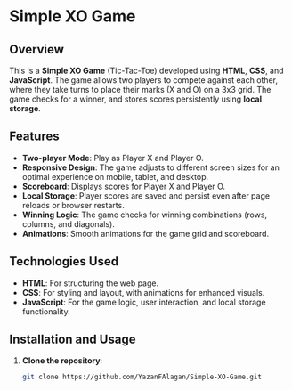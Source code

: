 # Simple XO Game

## Overview
This is a **Simple XO Game** (Tic-Tac-Toe) developed using **HTML**, **CSS**, and **JavaScript**. The game allows two players to compete against each other, where they take turns to place their marks (X and O) on a 3x3 grid. The game checks for a winner, and stores scores persistently using **local storage**.

## Features
- **Two-player Mode**: Play as Player X and Player O.
- **Responsive Design**: The game adjusts to different screen sizes for an optimal experience on mobile, tablet, and desktop.
- **Scoreboard**: Displays scores for Player X and Player O.
- **Local Storage**: Player scores are saved and persist even after page reloads or browser restarts.
- **Winning Logic**: The game checks for winning combinations (rows, columns, and diagonals).
- **Animations**: Smooth animations for the game grid and scoreboard.

## Technologies Used
- **HTML**: For structuring the web page.
- **CSS**: For styling and layout, with animations for enhanced visuals.
- **JavaScript**: For the game logic, user interaction, and local storage functionality.

## Installation and Usage

1. **Clone the repository**:
   ```bash
   git clone https://github.com/YazanFAlagan/Simple-XO-Game.git

